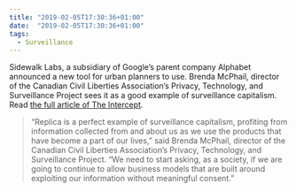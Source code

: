 ```yaml
---
title: "2019-02-05T17:30:36+01:00"
date:  "2019-02-05T17:30:36+01:00"
tags:
  - Surveillance
---
```


Sidewalk Labs, a subsidiary of Google’s parent company Alphabet announced a new tool for urban planners to use. Brenda McPhail, director of the Canadian Civil Liberties Association’s Privacy, Technology, and Surveillance Project sees it as a good example of surveillance capitalism. Read [the full article of The Intercept](https://theintercept.com/2019/01/28/google-alphabet-sidewalk-labs-replica-cellphone-data/).

> “Replica is a perfect example of surveillance capitalism, profiting from information collected from and about us as we use the products that have become a part of our lives,” said Brenda McPhail, director of the Canadian Civil Liberties Association’s Privacy, Technology, and Surveillance Project. “We need to start asking, as a society, if we are going to continue to allow business models that are built around exploiting our information without meaningful consent.”
